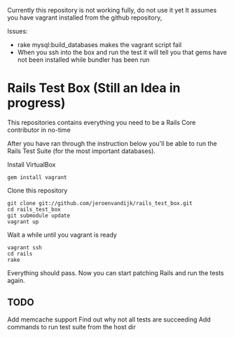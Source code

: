 Currently this repository is not working fully, do not use it yet
It assumes you have vagrant installed from the github repository,

Issues:

  - rake mysql:build_databases makes the vagrant script fail
  - When you ssh into the box and run the test it will tell you that gems have not been installed while bundler has been run
  

Rails Test Box (Still an Idea in progress)
==============

This repositories contains everything you need to be a Rails Core contributor in no-time

After you have ran through the instruction below you'll be able to run the Rails Test Suite (for the most important databases).

Install VirtualBox

    gem install vagrant
  
Clone this repository

    git clone git://github.com/jeroenvandijk/rails_test_box.git
    cd rails_test_box
    git submodule update
    vagrant up


Wait a while until you vagrant is ready

    vagrant ssh
    cd rails
    rake
  
Everything should pass. Now you can start patching Rails and run the tests again.
  

TODO
----
Add memcache support
Find out why not all tests are succeeding
Add commands to run test suite from the host dir
